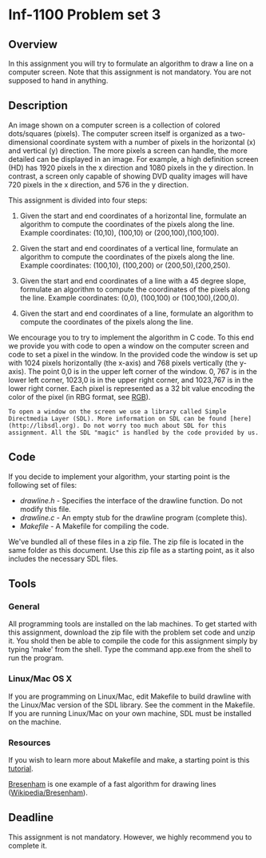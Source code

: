 # Inf-1100 Problem set 3

## Overview

In this assignment you will try to formulate an algorithm to draw a line on a computer screen. Note that this assignment is not mandatory. You are not supposed to hand in anything.

## Description

An image shown on a computer screen is a collection of colored dots/squares (pixels). The computer screen itself is organized as a two-dimensional coordinate system with a number of pixels in the horizontal (x) and vertical (y) direction. The more pixels a screen can handle, the more detailed can be displayed in an image. For example, a high definition screen (HD) has 1920 pixels in the x direction and 1080 pixels in the y direction. In contrast, a screen only capable of showing DVD quality images will have 720 pixels in the x direction, and 576 in the y direction.

This assignment is divided into four steps:

1. Given the start and end coordinates of a horizontal line, formulate an algorithm to compute the coordinates of the pixels along the line. Example coordinates: (10,10), (100,10) or (200,100),(100,100).

2. Given the start and end coordinates of a vertical line, formulate an algorithm to compute the coordinates of the pixels along the line. Example coordinates: (100,10), (100,200) or (200,50),(200,250).

3. Given the start and end coordinates of a line with a 45 degree slope, formulate an algorithm to compute the coordinates of the pixels along the line. Example coordinates: (0,0), (100,100) or (100,100),(200,0).

4. Given the start and end coordinates of a line, formulate an algorithm to compute the coordinates of the pixels along the line.

We encourage you to try to implement the algorithm in C code. To this end we provide you with code to open a window on the computer screen and code to set a pixel in the window. In the provided code the window is set up with 1024 pixels horizontally (the x-axis) and 768 pixels vertically (the y-axis). The point 0,0 is in the upper left corner of the window. 0, 767 is in the lower left corner, 1023,0 is in the upper right corner, and 1023,767 is in the lower right corner. Each pixel is represented as a 32 bit value encoding the color of the pixel (in RBG format, see [RGB](http://en.wikipedia.org/wiki/RGB)).

    To open a window on the screen we use a library called Simple Directmedia Layer (SDL). More information on SDL can be found [here](http://libsdl.org). Do not worry too much about SDL for this assignment. All the SDL "magic" is handled by the code provided by us.

## Code

If you decide to implement your algorithm, your starting point is the following set of files:

- _drawline.h_ - Specifies the interface of the drawline function. Do not modify this file.
- _drawline.c_ - An empty stub for the drawline program (complete this).
- _Makefile_ - A Makefile for compiling the code.

We've bundled all of these files in a zip file. The zip file is located in the same folder as this document. Use this zip file as a starting point, as it also includes the necessary SDL files.

## Tools

### General

All programming tools are installed on the lab machines. To get started with this assignment, download the zip file with the problem set code and unzip it. You shold then be able to compile the code for this assignment simply by typing 'make' from the shell. Type the command app.exe from the shell to run the program.

### Linux/Mac OS X

If you are programming on Linux/Mac, edit Makefile to build drawline with the Linux/Mac version of the SDL library. See the comment in the Makefile. If you are running Linux/Mac on your own machine, SDL must be installed on the machine.

### Resources

If you wish to learn more about Makefile and make, a starting point is this [tutorial](http://www.opussoftware.com/tutorial/TutMakefile.htm).

[Bresenham](http://www.cs.helsinki.fi/group/goa/mallinnus/lines/bresenh.html) is one example of a fast algorithm for drawing lines ([Wikipedia/Bresenham](http://en.wikipedia.org/wiki/Bresenham's_line_algorithm)).

##  Deadline

This assignment is not mandatory. However, we highly recommend you to complete it.


